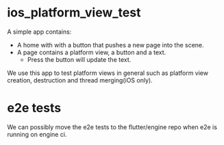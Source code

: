 # ios_platform_view_test

A simple app contains:

* A home with with a button that pushes a new page into the scene.
* A page contains a platform view, a button and a text.
    * Press the button will update the text.

We use this app to test platform views in general such as platform view creation, destruction and thread merging(iOS only).

# e2e tests

We can possibly move the e2e tests to the flutter/engine repo when e2e is running on engine ci.